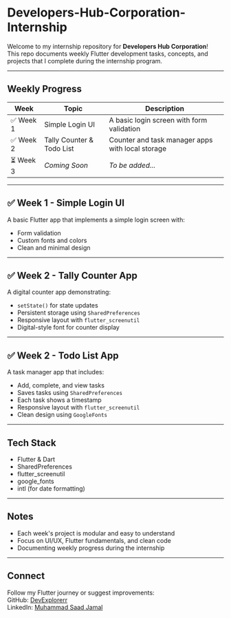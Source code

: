 # Developers-Hub-Corporation-Internship

Welcome to my internship repository for **Developers Hub Corporation**!  
This repo documents weekly Flutter development tasks, concepts, and projects that I complete during the internship program.

---

## Weekly Progress

| Week     | Topic                     | Description                                          |
|----------|---------------------------|------------------------------------------------------|
| ✅ Week 1 | Simple Login UI           | A basic login screen with form validation            |
| ✅ Week 2 | Tally Counter & Todo List | Counter and task manager apps with local storage     |
| ⏳ Week 3 | _Coming Soon_             | _To be added..._                                     |

---

## ✅ Week 1 - Simple Login UI

A basic Flutter app that implements a simple login screen with:

- Form validation
- Custom fonts and colors
- Clean and minimal design

---

## ✅ Week 2 - Tally Counter App

A digital counter app demonstrating:

- `setState()` for state updates  
- Persistent storage using `SharedPreferences`  
- Responsive layout with `flutter_screenutil`  
- Digital-style font for counter display  

---

## ✅ Week 2 - Todo List App

A task manager app that includes:

- Add, complete, and view tasks  
- Saves tasks using `SharedPreferences`  
- Each task shows a timestamp  
- Responsive layout with `flutter_screenutil`  
- Clean design using `GoogleFonts`  

---

## Tech Stack

- Flutter & Dart  
- SharedPreferences  
- flutter_screenutil  
- google_fonts  
- intl (for date formatting)

---

## Notes

- Each week's project is modular and easy to understand  
- Focus on UI/UX, Flutter fundamentals, and clean code  
- Documenting weekly progress during the internship  

---

## Connect

Follow my Flutter journey or suggest improvements:  
GitHub: [DevExplorerr](https://github.com/DevExplorerr)  
LinkedIn: [Muhammad Saad Jamal](https://www.linkedin.com/in/muhammadsaadjamal/)
